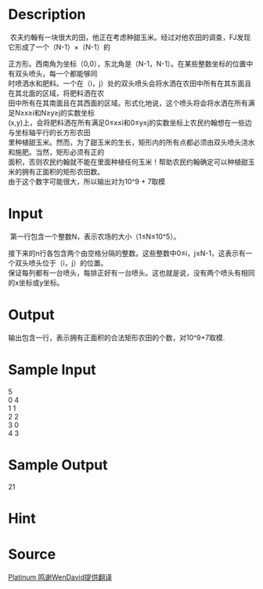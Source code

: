 
# Description

<div class="content"><p> 农夫约翰有一块很大的田，他正在考虑种甜玉米。经过对他农田的调查，FJ发现它形成了一个（N-1）×（N-1）的</p>
<div>正方形。西南角为坐标（0,0），东北角是（N-1，N-1）。在某些整数坐标的位置中有双头喷头，每一个都能够同</div>
<div>时喷洒水和肥料。一个在（i，j）处的双头喷头会将水洒在农田中所有在其东面且在其北面的区域，将肥料洒在农</div>
<div>田中所有在其南面且在其西面的区域。形式化地说，这个喷头将会将水洒在所有满足N≥x≥i和N≥y≥j的实数坐标</div>
<div>(x,y)上，会将肥料洒在所有满足0≤x≤i和0≤y≤j的实数坐标上农民约翰想在一些边与坐标轴平行的长方形农田</div>
<div>里种植甜玉米。然而，为了甜玉米的生长，矩形内的所有点都必须由双头喷头浇水和施肥。当然，矩形必须有正的</div>
<div>面积，否则农民约翰就不能在里面种植任何玉米！帮助农民约翰确定可以种植甜玉米的拥有正面积的矩形农田数。</div>
<div>由于这个数字可能很大，所以输出对为10^9 + 7取模</div>
<div></div></div>

# Input

<div class="content"><p> 第一行包含一个整数N，表示农场的大小（1≤N≤10^5）。</p>
<div>接下来的n行各包含两个由空格分隔的整数。这些整数中0≤i，j≤N-1，这表示有一个双头喷头位于（i，j）的位置。</div>
<div>保证每列都有一台喷头，每排正好有一台喷头。这也就是说，没有两个喷头有相同的x坐标或y坐标。</div>
<div></div></div>

# Output

<div class="content"><p>输出包含一行，表示拥有正面积的合法矩形农田的个数，对10^9+7取模.</p>
<div></div>
<div></div></div>

# Sample Input

<div class="content"><span class="sampledata">5<br/>
0 4<br/>
1 1<br/>
2 2<br/>
3 0<br/>
4 3</span></div>

# Sample Output

<div class="content"><span class="sampledata">21</span></div>

# Hint

<div class="content"><p></p></div>

# Source

<div class="content"><p><a href="problemset.php?search=Platinum 鸣谢WenDavid提供翻译">Platinum 鸣谢WenDavid提供翻译</a></p></div>

